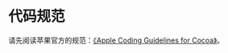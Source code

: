 # 代码规范

请先阅读苹果官方的规范：[《Apple Coding Guidelines for Cocoa》](https://developer.apple.com/library/mac/documentation/Cocoa/Conceptual/CodingGuidelines/CodingGuidelines.html#//apple_ref/doc/uid/10000146-SW1)。

